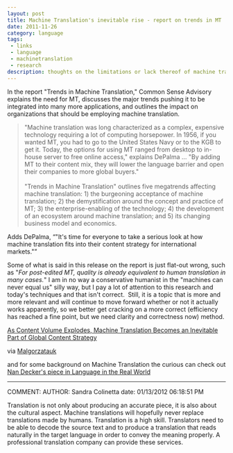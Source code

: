 ```yaml
---
layout: post
title: Machine Translation's inevitable rise - report on trends in MT
date: 2011-11-26
category: language
tags: 
 - links
 - language
 - machinetranslation
 - research
description: thoughts on the limitations or lack thereof of machine translation
---
```


<p>In the report "Trends in Machine Translation," Common Sense Advisory explains the need for MT, discusses the major trends pushing it to be integrated into many more applications, and outlines the impact on organizations that should be employing machine translation.</p>

<blockquote>"Machine translation was long characterized as a complex, expensive technology requiring a lot of computing horsepower. In 1956, if you wanted MT, you had to go to the United States Navy or to the KGB to get it. Today, the options for using MT ranged from desktop to in-house server to free online access," explains DePalma ... "By adding MT to their content mix, they will lower the language barrier and open their companies to more global buyers."<br /> <br />"Trends in Machine Translation" outlines five megatrends affecting machine translation: 1) the burgeoning acceptance of machine translation; 2) the demystification around the concept and practice of MT; 3) the enterprise-enabling of the technology; 4) the development of an ecosystem around machine translation; and 5) its changing business model and economics.</blockquote>

<p>Adds DePalma, <q>"It's time for everyone to take a serious look at how machine translation fits into their content strategy for international markets."</q></p>

<p>Some of what is said in this release on the report is just flat-out wrong, such as "<span><em>For post-edited MT, quality is already equivalent to human translation in many cases.</em></span>"  I am in no way a conservative humanist in the "machines can never equal us" silly way, but I pay a lot of attention to this research and today's techniques and that isn't correct. &nbsp;Still, it is a topic that is more and more relevant and will continue to move forward whether or not it actually works apparently, so we better get cracking on a more correct (efficiency has reached a fine point, but we need clarity and correctness now) method.</p>

<p><a href="http://www.pr.com/press-release/371195" target="_blank">As Content Volume Explodes, Machine Translation Becomes an Inevitable Part of Global Content Strategy</a></p>

<p>via <a href="http://www.twitter.com/malgorzatauk" target="_blank">Malgorzatauk</a></p>

<p>and for some background on Machine Translation the curious can check out <a href="http://books.google.com/books?id=dmsTY9TmFXAC&amp;pg=PA107&amp;lpg=PA107&amp;dq=machine+translation+nan+decker&amp;source=bl&amp;ots=uL0u0p3y24&amp;sig=6KOXihvGT4Cy24frgp4nayhvyOc&amp;hl=en&amp;ei=ZlycTpPqHoPSiAKSypHADQ&amp;sa=X&amp;oi=book_result&amp;ct=result&amp;resnum=5&amp;ved=0CDcQ6AEwBA#v=onepage&amp;q&amp;f=false" target="_blank">Nan Decker's piece in Language in the Real World</a></p>

<hr />
COMMENT:
AUTHOR: Sandra Colinetta
date: 01/13/2012 06:18:51 PM
<p>Translation is not only about producing an accurate piece, it is also about the cultural aspect. Machine translations will hopefully never replace translations made by humans. Translation is a high skill. Translators need to be able to decode the source text and to produce a translation that reads naturally in the target language in order to convey the meaning properly. A professional translation company can provide these services.</p>
